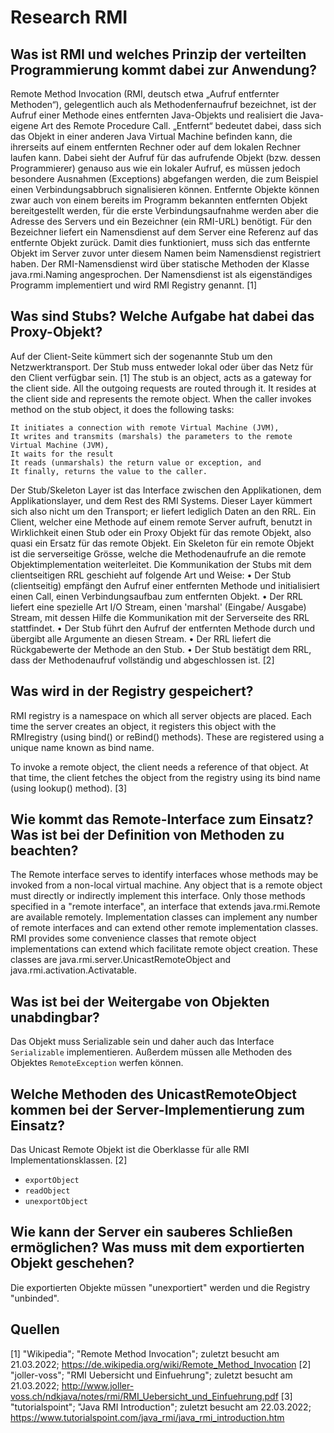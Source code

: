 # Research RMI

## Was ist RMI und welches Prinzip der verteilten Programmierung kommt dabei zur Anwendung?

Remote Method Invocation (RMI, deutsch etwa „Aufruf entfernter Methoden“), gelegentlich auch als Methodenfernaufruf bezeichnet, ist der Aufruf einer Methode eines entfernten Java-Objekts und realisiert die Java-eigene Art des Remote Procedure Call. „Entfernt“ bedeutet dabei, dass sich das Objekt in einer anderen Java Virtual Machine befinden kann, die ihrerseits auf einem entfernten Rechner oder auf dem lokalen Rechner laufen kann. Dabei sieht der Aufruf für das aufrufende Objekt (bzw. dessen Programmierer) genauso aus wie ein lokaler Aufruf, es müssen jedoch besondere Ausnahmen (Exceptions) abgefangen werden, die zum Beispiel einen Verbindungsabbruch signalisieren können.
Entfernte Objekte können zwar auch von einem bereits im Programm bekannten entfernten Objekt bereitgestellt werden, für die erste Verbindungsaufnahme werden aber die Adresse des Servers und ein Bezeichner (ein RMI-URL) benötigt. Für den Bezeichner liefert ein Namensdienst auf dem Server eine Referenz auf das entfernte Objekt zurück. Damit dies funktioniert, muss sich das entfernte Objekt im Server zuvor unter diesem Namen beim Namensdienst registriert haben. Der RMI-Namensdienst wird über statische Methoden der Klasse java.rmi.Naming angesprochen. Der Namensdienst ist als eigenständiges Programm implementiert und wird RMI Registry genannt.
[1]
## Was sind Stubs? Welche Aufgabe hat dabei das Proxy-Objekt?
Auf der Client-Seite kümmert sich der sogenannte Stub um den Netzwerktransport. Der Stub muss entweder lokal oder über das Netz für den Client verfügbar sein.
[1]
The stub is an object, acts as a gateway for the client side. All the outgoing requests are routed through it. It resides at the client side and represents the remote object. When the caller invokes method on the stub object, it does the following tasks:

    It initiates a connection with remote Virtual Machine (JVM),
    It writes and transmits (marshals) the parameters to the remote Virtual Machine (JVM),
    It waits for the result
    It reads (unmarshals) the return value or exception, and
    It finally, returns the value to the caller.

Der Stub/Skeleton Layer ist das Interface zwischen den Applikationen, dem
Applikationslayer, und dem Rest des RMI Systems. Dieser Layer kümmert sich also nicht um
den Transport; er liefert lediglich Daten an den RRL.
Ein Client, welcher eine Methode auf einem remote Server aufruft, benutzt in Wirklichkeit
einen Stub oder ein Proxy Objekt für das remote Objekt, also quasi ein Ersatz für das remote
Objekt.
Ein Skeleton für ein remote Objekt ist die serverseitige Grösse, welche die Methodenaufrufe
an die remote Objektimplementation weiterleitet.
Die Kommunikation der Stubs mit dem clientseitigen RRL geschieht auf folgende Art und
Weise:
    • Der Stub (clientseitig) empfängt den Aufruf einer entfernten Methode und initialisiert
einen Call, einen Verbindungsaufbau zum entfernten Objekt.
    • Der RRL liefert eine spezielle Art I/O Stream, einen 'marshal' (Eingabe/ Ausgabe)
Stream, mit dessen Hilfe die Kommunikation mit der Serverseite des RRL stattfindet.
    • Der Stub führt den Aufruf der entfernten Methode durch und übergibt alle Argumente
an diesen Stream.
    • Der RRL liefert die Rückgabewerte der Methode an den Stub.
    • Der Stub bestätigt dem RRL, dass der Methodenaufruf vollständig und abgeschlossen
ist.
[2]

## Was wird in der Registry gespeichert?
RMI registry is a namespace on which all server objects are placed. Each time the server creates an object, it registers this object with the RMIregistry (using bind() or reBind() methods). These are registered using a unique name known as bind name.

To invoke a remote object, the client needs a reference of that object. At that time, the client fetches the object from the registry using its bind name (using lookup() method).
[3]

## Wie kommt das Remote-Interface zum Einsatz? Was ist bei der Definition von Methoden zu beachten?
The Remote interface serves to identify interfaces whose methods may be invoked from a non-local virtual machine. Any object that is a remote object must directly or indirectly implement this interface. Only those methods specified in a "remote interface", an interface that extends java.rmi.Remote are available remotely.
Implementation classes can implement any number of remote interfaces and can extend other remote implementation classes. RMI provides some convenience classes that remote object implementations can extend which facilitate remote object creation. These classes are java.rmi.server.UnicastRemoteObject and java.rmi.activation.Activatable.

## Was ist bei der Weitergabe von Objekten unabdingbar?
Das Objekt muss Serializable sein und daher auch das Interface `Serializable` implementieren. Außerdem müssen alle Methoden des Objektes `RemoteException` werfen können.

## Welche Methoden des UnicastRemoteObject kommen bei der Server-Implementierung zum Einsatz?
Das Unicast Remote Objekt ist die Oberklasse für alle RMI Implementationsklassen. [2]
- `exportObject`
- `readObject`
- `unexportObject`

## Wie kann der Server ein sauberes Schließen ermöglichen? Was muss mit dem exportierten Objekt geschehen?
Die exportierten Objekte müssen "unexportiert" werden und die Registry "unbinded". 

## Quellen
[1] "Wikipedia"; "Remote Method Invocation"; zuletzt besucht am 21.03.2022; https://de.wikipedia.org/wiki/Remote_Method_Invocation
[2] "joller-voss"; "RMI Uebersicht und Einfuehrung"; zuletzt besucht am 21.03.2022; http://www.joller-voss.ch/ndkjava/notes/rmi/RMI_Uebersicht_und_Einfuehrung.pdf
[3] "tutorialspoint"; "Java RMI Introduction"; zuletzt besucht am 22.03.2022; https://www.tutorialspoint.com/java_rmi/java_rmi_introduction.htm